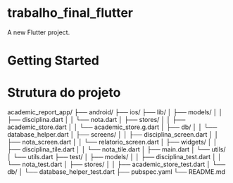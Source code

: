 # trabalho_final_flutter

A new Flutter project.

# Getting Started
# Strutura do projeto
academic_report_app/
├── android/
├── ios/
├── lib/
│   ├── models/
│   │   ├── disciplina.dart
│   │   └── nota.dart
│   ├── stores/
│   │   ├── academic_store.dart
│   │   └── academic_store.g.dart
│   ├── db/
│   │   └── database_helper.dart
│   ├── screens/
│   │   ├── disciplina_screen.dart
│   │   ├── nota_screen.dart
│   │   └── relatorio_screen.dart
│   ├── widgets/
│   │   ├── disciplina_tile.dart
│   │   └── nota_tile.dart
│   ├── main.dart
│   └── utils/
│       └── utils.dart
├── test/
│   ├── models/
│   │   ├── disciplina_test.dart
│   │   └── nota_test.dart
│   ├── stores/
│   │   ├── academic_store_test.dart
│   └── db/
│       └── database_helper_test.dart
├── pubspec.yaml
└── README.md
